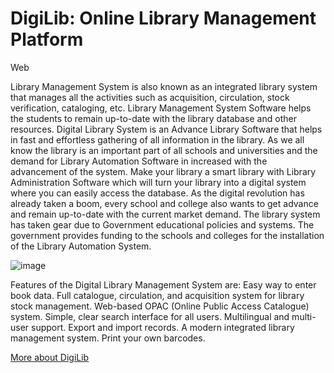 # DigiLib: Online Library Management Platform

Web

Library Management System is also known as an integrated library system that manages all the activities such as acquisition, circulation, stock verification, cataloging, etc. Library Management System Software helps the students to remain up-to-date with the library database and other resources. Digital Library System is an Advance Library Software that helps in fast and effortless gathering of all information in the library. As we all know the library is an important part of all schools and universities and the demand for Library Automation Software in increased with the advancement of the system. Make your library a smart library with Library Administration Software which will turn your library into a digital system where you can easily access the database. As the digital revolution has already taken a boom, every school and college also wants to get advance and remain up-to-date with the current market demand. The library system has taken gear due to Government educational policies and systems. The government provides funding to the schools and colleges for the installation of the Library Automation System.

![image](https://github.com/susithrj/DigiLib-OnlineLibraryManagementPlatform/assets/47299475/821274aa-2a5f-4584-bea5-63470b47eb14)


Features of the Digital Library Management System are: Easy way to enter book data. Full catalogue, circulation, and acquisition system for library stock management. Web-based OPAC (Online Public Access Catalogue) system. Simple, clear search interface for all users. Multilingual and multi-user support. Export and import records. A modern integrated library management system. Print your own barcodes.

[More about DigiLib](https://garnet-cardamom-4d4.notion.site/DigiLib-203482b37ebf44b2b1cefc4cafd68aea?pvs=4)
